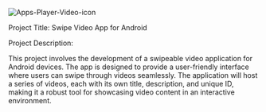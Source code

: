 
![Apps-Player-Video-icon](https://github.com/user-attachments/assets/799f8ddc-d154-4ad5-b0f4-e17f8fbab733)


Project Title: Swipe Video App for Android

Project Description:

This project involves the development of a swipeable video application for Android devices. The
app is designed to provide a user-friendly interface where users can swipe through videos
seamlessly. The application will host a series of videos, each with its own title, description, and
unique ID, making it a robust tool for showcasing video content in an interactive environment.
